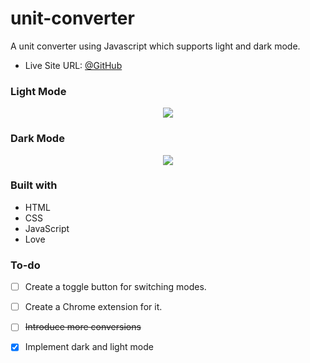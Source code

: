 # unit-converter


A unit converter using Javascript which supports light and dark mode.
<br>

- Live Site URL: [@GitHub](https://swatiaggrawal.github.io/unit-converter)



###  Light Mode
<div align="center">
  <kbd>
    <img src="https://user-images.githubusercontent.com/74287183/195162838-a1a1e8d0-7c1f-471c-9126-b48de9ad8a64.png" />
  </kbd>
</div>

###  Dark Mode
<div align="center">
  <kbd>
    <img src="https://user-images.githubusercontent.com/74287183/195162693-dcdfa401-2354-4b6a-bc6d-4142c0acc80f.png" />
  </kbd>
</div>


### Built with

- HTML
- CSS
- JavaScript
- Love


### To-do

- [ ] Create a toggle button for switching modes.
- [ ] Create a Chrome extension for it.
- [ ] ~~Introduce more conversions~~
- [x] Implement dark and light mode


